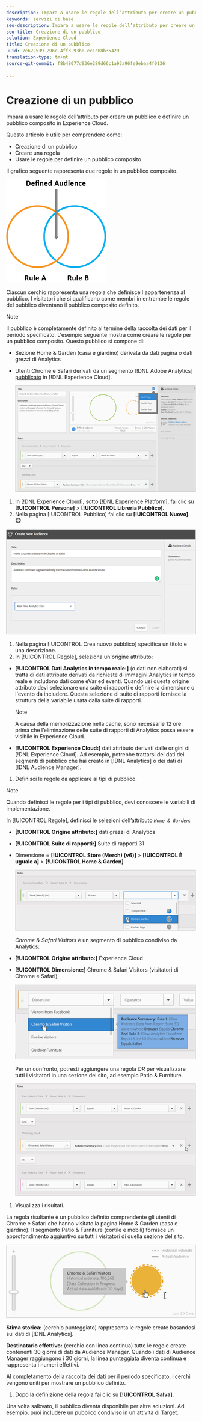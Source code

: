 ```yaml
---
description: Impara a usare le regole dell’attributo per creare un pubblico e definire un pubblico composito in Experience Cloud.
keywords: servizi di base
seo-description: Impara a usare le regole dell’attributo per creare un pubblico e definire un pubblico composito in Experience Cloud.
seo-title: Creazione di un pubblico
solution: Experience Cloud
title: Creazione di un pubblico
uuid: 7e622539-296e-4ff3-93b0-ec1c08b35429
translation-type: tm+mt
source-git-commit: f8b48077d936e289d66c1a93a96fe9ebaa4f0136

---
```



# Creazione di un pubblico

Impara a usare le regole dell’attributo per creare un pubblico e definire un pubblico composito in Experience Cloud.

Questo articolo è utile per comprendere come:

* Creazione di un pubblico
* Creare una regola
* Usare le regole per definire un pubblico composito


Il grafico seguente rappresenta due regole in un pubblico composito.

![](assets/audience_sharing.png)

Ciascun cerchio rappresenta una regola che definisce l'appartenenza al pubblico. I visitatori che si qualificano come membri in entrambe le regole del pubblico diventano il pubblico composito definito.

>[!NOTE]
>
>Il pubblico è completamente definito al termine della raccolta dei dati per il periodo specificato.
L'esempio seguente mostra come creare le regole per un pubblico composito. Questo pubblico si compone di:

* Sezione Home &amp; Garden (casa e giardino) derivata da dati pagina o dati grezzi di Analytics
* Utenti Chrome e Safari derivati da un segmento [!DNL Adobe Analytics] [pubblicato](../audience-library/audience-library.md#task_32FEEFE0B32E4E388CD4D892D727282A) in [!DNL Experience Cloud].


   ![](assets/audience_create.png)

1. In [!DNL Experience Cloud], sotto [!DNL Experience Platform], fai clic su **[!UICONTROL Persone]** &gt; **[!UICONTROL Libreria Pubblico]**.
1. Nella pagina [!UICONTROL Pubblico] fai clic su **[!UICONTROL Nuovo]**. ![](assets/add_icon_small.png)

![Risultato passaggio](assets/audience_create_new.png)

1. Nella pagina [!UICONTROL Crea nuovo pubblico] specifica un titolo e una descrizione.
1. In [!UICONTROL Regole], seleziona un'origine attributo:

* **[!UICONTROL Dati Analytics in tempo reale:]** (o dati non elaborati) si tratta di dati attributo derivati da richieste di immagini Analytics in tempo reale e includono dati come eVar ed eventi. Quando usi questa origine attributo devi selezionare una suite di rapporti e definire la dimensione o l'evento da includere. Questa selezione di suite di rapporti fornisce la struttura della variabile usata dalla suite di rapporti.

   >[!NOTE]
   >
   >A causa della memorizzazione nella cache, sono necessarie 12 ore prima che l’eliminazione delle suite di rapporti di Analytics possa essere visibile in Experience Cloud.

* **[!UICONTROL Experience Cloud:]** dati attributo derivati dalle origini di [!DNL Experience Cloud]. Ad esempio, potrebbe trattarsi dei dati dei segmenti di pubblico che hai creato in [!DNL Analytics] o dei dati di [!DNL Audience Manager].

1. Definisci le regole da applicare ai tipi di pubblico.

>[!NOTE]
>
>Quando definisci le regole per i tipi di pubblico, devi conoscere le variabili di implementazione.

In [!UICONTROL Regole], definisci le selezioni dell’attributo *`Home & Garden`*:

* **[!UICONTROL Origine attributo:]** dati grezzi di Analytics
* **[!UICONTROL Suite di rapporti:]** Suite di rapporti 31
* Dimensione = **[!UICONTROL Store (Merch) (v6)]** &gt; **[!UICONTROL È uguale a]** &gt; **[!UICONTROL Home &amp; Garden]**

   ![](assets/home_garden.png)

   *Chrome &amp; Safari Visitors* è un segmento di pubblico condiviso da Analytics:

* **[!UICONTROL Origine attributo:]** Experience Cloud
* **[!UICONTROL Dimensione:]** Chrome &amp; Safari Visitors (visitatori di Chrome e Safari)

   ![](assets/chrome_safari.png)

   Per un confronto, potresti aggiungere una regola *OR* per visualizzare tutti i visitatori in una sezione del sito, ad esempio Patio &amp; Furniture.

   ![](assets/audiences_rule_patio.png)

1. Visualizza i risultati.

La regola risultante è un pubblico definito comprendente gli utenti di Chrome e Safari che hanno visitato la pagina Home &amp; Garden (casa e giardino). Il segmento Patio &amp; Furniture (cortile e mobili) fornisce un approfondimento aggiuntivo su tutti i visitatori di quella sezione del sito.

![](assets/defined_audience.png)

**Stima storica:** (cerchio punteggiato) rappresenta le regole create basandosi sui dati di [!DNL Analytics].

**Destinatario effettivo:** (cerchio con linea continua) tutte le regole create contenenti 30 giorni di dati da Audience Manager. Quando i dati di Audience Manager raggiungono i 30 giorni, la linea punteggiata diventa continua e rappresenta i numeri effettivi.

Al completamento della raccolta dei dati per il periodo specificato, i cerchi vengono uniti per mostrare un pubblico definito.

1. Dopo la definizione della regola fai clic su **[!UICONTROL Salva]**.

Una volta salbvato, il pubblico diventa disponibile per altre soluzioni. Ad esempio, puoi includere un pubblico condiviso in un'attività di Target.

